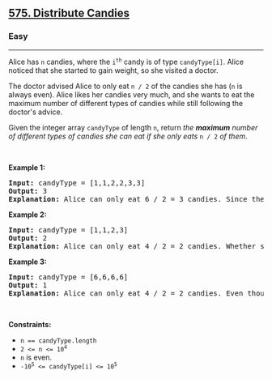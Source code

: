 <h2><a href="https://leetcode.com/problems/employee-bonus/description/">575. Distribute Candies</a></h2><h3>Easy</h3><hr><p>Alice has <code>n</code> candies, where the <code>i<sup>th</sup></code> candy is of type <code>candyType[i]</code>. Alice noticed that she started to gain weight, so she visited a doctor.</p>

<p>The doctor advised Alice to only eat <code>n / 2</code> of the candies she has (<code>n</code> is always even). Alice likes her candies very much, and she wants to eat the maximum number of different types of candies while still following the doctor&#39;s advice.</p>

<p>Given the integer array <code>candyType</code> of length <code>n</code>, return <em>the <strong>maximum</strong> number of different types of candies she can eat if she only eats </em><code>n / 2</code><em> of them</em>.</p>

<p>&nbsp;</p>
<p><strong class="example">Example 1:</strong></p>

<pre>
<strong>Input:</strong> candyType = [1,1,2,2,3,3]
<strong>Output:</strong> 3
<strong>Explanation:</strong> Alice can only eat 6 / 2 = 3 candies. Since there are only 3 types, she can eat one of each type.
</pre>

<p><strong class="example">Example 2:</strong></p>

<pre>
<strong>Input:</strong> candyType = [1,1,2,3]
<strong>Output:</strong> 2
<strong>Explanation:</strong> Alice can only eat 4 / 2 = 2 candies. Whether she eats types [1,2], [1,3], or [2,3], she still can only eat 2 different types.
</pre>

<p><strong class="example">Example 3:</strong></p>

<pre>
<strong>Input:</strong> candyType = [6,6,6,6]
<strong>Output:</strong> 1
<strong>Explanation:</strong> Alice can only eat 4 / 2 = 2 candies. Even though she can eat 2 candies, she only has 1 type.
</pre>

<p>&nbsp;</p>
<p><strong>Constraints:</strong></p>

<ul>
	<li><code>n == candyType.length</code></li>
	<li><code>2 &lt;= n &lt;= 10<sup>4</sup></code></li>
	<li><code>n</code>&nbsp;is even.</li>
	<li><code>-10<sup>5</sup> &lt;= candyType[i] &lt;= 10<sup>5</sup></code></li>
</ul>
